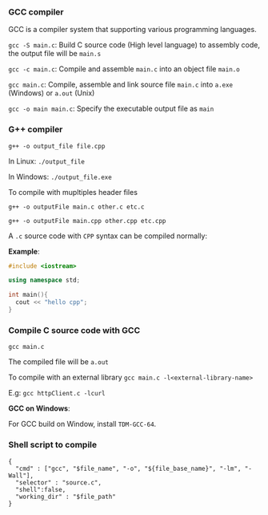 ### GCC compiler

GCC is a compiler system that supporting various programming languages.

``gcc -S main.c``: Build C source code (High level language) to assembly code, the output file will be ``main.s``

``gcc -c main.c``: Compile and assemble ``main.c`` into an object file ``main.o``

``gcc main.c``: Compile, assemble and link source file ``main.c`` into ``a.exe`` (Windows) or ``a.out`` (Unix)

``gcc -o main main.c``: Specify the executable output file as ``main``

### G++ compiler

```shell
g++ -o output_file file.cpp
```

In Linux: ``./output_file``

In Windows: ``./output_file.exe``

To compile with mupltiples header files

``g++ -o outputFile main.c other.c etc.c``

``g++ -o outputFile main.cpp other.cpp etc.cpp``

A ``.c`` source code with ``CPP`` syntax can be compiled normally:

**Example**:

```cpp
#include <iostream>

using namespace std;

int main(){
  cout << "hello cpp";
}
```

### Compile C source code with GCC

``gcc main.c``

The compiled file will be ``a.out``

To compile with an external library ``gcc main.c -l<external-library-name>``

E.g: ``gcc httpClient.c -lcurl``

**GCC on Windows**:

For GCC build on Window, install ``TDM-GCC-64``.

### Shell script to compile

```shell
{
  "cmd" : ["gcc", "$file_name", "-o", "${file_base_name}", "-lm", "-Wall"],
  "selector" : "source.c",
  "shell":false,
  "working_dir" : "$file_path"
}
```